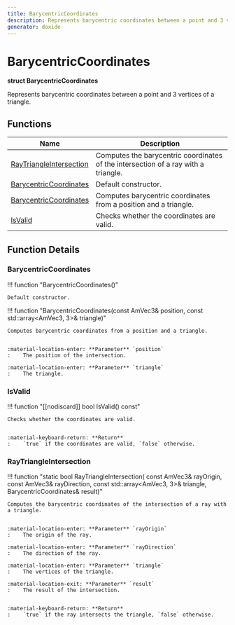 ```yaml
---
title: BarycentricCoordinates
description: Represents barycentric coordinates between a point and 3 vertices of a triangle.
generator: doxide
---
```



# BarycentricCoordinates

**struct BarycentricCoordinates**


Represents barycentric coordinates between a point and 3 vertices of a triangle.


    


## Functions

| Name | Description |
| ---- | ----------- |
| [RayTriangleIntersection](#RayTriangleIntersection) | Computes the barycentric coordinates of the intersection of a ray with a triangle. |
| [BarycentricCoordinates](#BarycentricCoordinates) | Default constructor.  |
| [BarycentricCoordinates](#BarycentricCoordinates) | Computes barycentric coordinates from a position and a triangle. |
| [IsValid](#IsValid) | Checks whether the coordinates are valid. |

## Function Details

### BarycentricCoordinates<a name="BarycentricCoordinates"></a>
!!! function "BarycentricCoordinates()"

    
    Default constructor.
             
    
    
    

!!! function "BarycentricCoordinates(const AmVec3&amp; position, const std::array&lt;AmVec3, 3&gt;&amp; triangle)"

    
    Computes barycentric coordinates from a position and a triangle.
    
    
    :material-location-enter: **Parameter** `position`
    :    The position of the intersection.
        
    :material-location-enter: **Parameter** `triangle`
    :    The triangle.
                
    

### IsValid<a name="IsValid"></a>
!!! function "[[nodiscard]] bool IsValid() const"

    
    Checks whether the coordinates are valid.
    
    
    :material-keyboard-return: **Return**
    :    `true` if the coordinates are valid, `false` otherwise.
            
    

### RayTriangleIntersection<a name="RayTriangleIntersection"></a>
!!! function "static bool RayTriangleIntersection( const AmVec3&amp; rayOrigin, const AmVec3&amp; rayDirection, const std::array&lt;AmVec3, 3&gt;&amp; triangle, BarycentricCoordinates&amp; result)"

    
    Computes the barycentric coordinates of the intersection of a ray with a triangle.
    
    
    :material-location-enter: **Parameter** `rayOrigin`
    :    The origin of the ray.
        
    :material-location-enter: **Parameter** `rayDirection`
    :    The direction of the ray.
        
    :material-location-enter: **Parameter** `triangle`
    :    The vertices of the triangle.
        
    :material-location-exit: **Parameter** `result`
    :    The result of the intersection.
    
    
    :material-keyboard-return: **Return**
    :    `true` if the ray intersects the triangle, `false` otherwise.
            
    

